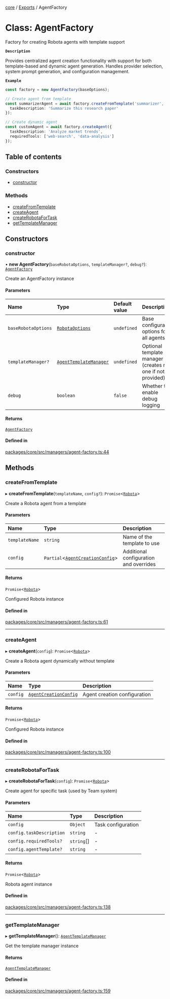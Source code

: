 <!-- 
 ⚠️  AUTO-GENERATED FILE - DO NOT EDIT MANUALLY
 This file is automatically generated by scripts/docs-generator.js
 To make changes, edit the source TypeScript files or update the generator script
-->

[core](../../) / [Exports](../modules) / AgentFactory

# Class: AgentFactory

Factory for creating Robota agents with template support

**`Description`**

Provides centralized agent creation functionality with support for both
template-based and dynamic agent generation. Handles provider selection,
system prompt generation, and configuration management.

**`Example`**

```typescript
const factory = new AgentFactory(baseOptions);

// Create agent from template
const summarizerAgent = await factory.createFromTemplate('summarizer', {
  taskDescription: 'Summarize this research paper'
});

// Create dynamic agent
const customAgent = await factory.createAgent({
  taskDescription: 'Analyze market trends',
  requiredTools: ['web-search', 'data-analysis']
});
```

## Table of contents

### Constructors

- [constructor](AgentFactory#constructor)

### Methods

- [createFromTemplate](AgentFactory#createfromtemplate)
- [createAgent](AgentFactory#createagent)
- [createRobotaForTask](AgentFactory#createrobotafortask)
- [getTemplateManager](AgentFactory#gettemplatemanager)

## Constructors

### constructor

• **new AgentFactory**(`baseRobotaOptions`, `templateManager?`, `debug?`): [`AgentFactory`](AgentFactory)

Create an AgentFactory instance

#### Parameters

| Name | Type | Default value | Description |
| :------ | :------ | :------ | :------ |
| `baseRobotaOptions` | [`RobotaOptions`](../interfaces/RobotaOptions) | `undefined` | Base configuration options for all agents |
| `templateManager?` | [`AgentTemplateManager`](AgentTemplateManager) | `undefined` | Optional template manager (creates new one if not provided) |
| `debug` | `boolean` | `false` | Whether to enable debug logging |

#### Returns

[`AgentFactory`](AgentFactory)

#### Defined in

[packages/core/src/managers/agent-factory.ts:44](https://github.com/woojubb/robota/blob/46e3c20d20507afa42f465edc1521c6649dfe421/packages/core/src/managers/agent-factory.ts#L44)

## Methods

### createFromTemplate

▸ **createFromTemplate**(`templateName`, `config?`): `Promise`\<[`Robota`](Robota)\>

Create a Robota agent from a template

#### Parameters

| Name | Type | Description |
| :------ | :------ | :------ |
| `templateName` | `string` | Name of the template to use |
| `config` | `Partial`\<[`AgentCreationConfig`](../interfaces/AgentCreationConfig)\> | Additional configuration and overrides |

#### Returns

`Promise`\<[`Robota`](Robota)\>

Configured Robota instance

#### Defined in

[packages/core/src/managers/agent-factory.ts:61](https://github.com/woojubb/robota/blob/46e3c20d20507afa42f465edc1521c6649dfe421/packages/core/src/managers/agent-factory.ts#L61)

___

### createAgent

▸ **createAgent**(`config`): `Promise`\<[`Robota`](Robota)\>

Create a Robota agent dynamically without template

#### Parameters

| Name | Type | Description |
| :------ | :------ | :------ |
| `config` | [`AgentCreationConfig`](../interfaces/AgentCreationConfig) | Agent creation configuration |

#### Returns

`Promise`\<[`Robota`](Robota)\>

Configured Robota instance

#### Defined in

[packages/core/src/managers/agent-factory.ts:100](https://github.com/woojubb/robota/blob/46e3c20d20507afa42f465edc1521c6649dfe421/packages/core/src/managers/agent-factory.ts#L100)

___

### createRobotaForTask

▸ **createRobotaForTask**(`config`): `Promise`\<[`Robota`](Robota)\>

Create agent for specific task (used by Team system)

#### Parameters

| Name | Type | Description |
| :------ | :------ | :------ |
| `config` | `Object` | Task configuration |
| `config.taskDescription` | `string` | - |
| `config.requiredTools?` | `string`[] | - |
| `config.agentTemplate?` | `string` | - |

#### Returns

`Promise`\<[`Robota`](Robota)\>

Robota agent instance

#### Defined in

[packages/core/src/managers/agent-factory.ts:138](https://github.com/woojubb/robota/blob/46e3c20d20507afa42f465edc1521c6649dfe421/packages/core/src/managers/agent-factory.ts#L138)

___

### getTemplateManager

▸ **getTemplateManager**(): [`AgentTemplateManager`](AgentTemplateManager)

Get the template manager instance

#### Returns

[`AgentTemplateManager`](AgentTemplateManager)

#### Defined in

[packages/core/src/managers/agent-factory.ts:159](https://github.com/woojubb/robota/blob/46e3c20d20507afa42f465edc1521c6649dfe421/packages/core/src/managers/agent-factory.ts#L159)
